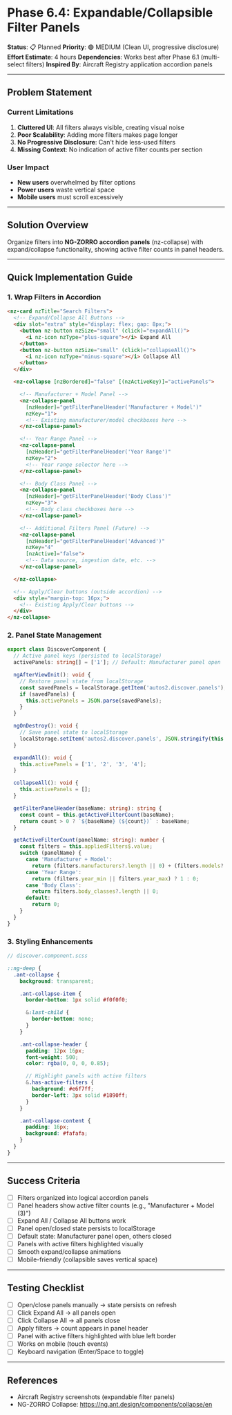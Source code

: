 # Phase 6.4: Expandable/Collapsible Filter Panels

**Status**: 📋 Planned
**Priority**: 🟢 MEDIUM (Clean UI, progressive disclosure)
**Effort Estimate**: 4 hours
**Dependencies**: Works best after Phase 6.1 (multi-select filters)
**Inspired By**: Aircraft Registry application accordion panels

---

## Problem Statement

### Current Limitations
1. **Cluttered UI**: All filters always visible, creating visual noise
2. **Poor Scalability**: Adding more filters makes page longer
3. **No Progressive Disclosure**: Can't hide less-used filters
4. **Missing Context**: No indication of active filter counts per section

### User Impact
- **New users** overwhelmed by filter options
- **Power users** waste vertical space
- **Mobile users** must scroll excessively

---

## Solution Overview

Organize filters into **NG-ZORRO accordion panels** (nz-collapse) with expand/collapse functionality, showing active filter counts in panel headers.

---

## Quick Implementation Guide

### 1. Wrap Filters in Accordion

```html
<nz-card nzTitle="Search Filters">
  <!-- Expand/Collapse All Buttons -->
  <div slot="extra" style="display: flex; gap: 8px;">
    <button nz-button nzSize="small" (click)="expandAll()">
      <i nz-icon nzType="plus-square"></i> Expand All
    </button>
    <button nz-button nzSize="small" (click)="collapseAll()">
      <i nz-icon nzType="minus-square"></i> Collapse All
    </button>
  </div>

  <nz-collapse [nzBordered]="false" [(nzActiveKey)]="activePanels">

    <!-- Manufacturer + Model Panel -->
    <nz-collapse-panel
      [nzHeader]="getFilterPanelHeader('Manufacturer + Model')"
      nzKey="1">
      <!-- Existing manufacturer/model checkboxes here -->
    </nz-collapse-panel>

    <!-- Year Range Panel -->
    <nz-collapse-panel
      [nzHeader]="getFilterPanelHeader('Year Range')"
      nzKey="2">
      <!-- Year range selector here -->
    </nz-collapse-panel>

    <!-- Body Class Panel -->
    <nz-collapse-panel
      [nzHeader]="getFilterPanelHeader('Body Class')"
      nzKey="3">
      <!-- Body class checkboxes here -->
    </nz-collapse-panel>

    <!-- Additional Filters Panel (Future) -->
    <nz-collapse-panel
      [nzHeader]="getFilterPanelHeader('Advanced')"
      nzKey="4"
      [nzActive]="false">
      <!-- Data source, ingestion date, etc. -->
    </nz-collapse-panel>

  </nz-collapse>

  <!-- Apply/Clear buttons (outside accordion) -->
  <div style="margin-top: 16px;">
    <!-- Existing Apply/Clear buttons -->
  </div>
</nz-collapse>
```

### 2. Panel State Management

```typescript
export class DiscoverComponent {
  // Active panel keys (persisted to localStorage)
  activePanels: string[] = ['1']; // Default: Manufacturer panel open

  ngAfterViewInit(): void {
    // Restore panel state from localStorage
    const savedPanels = localStorage.getItem('autos2.discover.panels');
    if (savedPanels) {
      this.activePanels = JSON.parse(savedPanels);
    }
  }

  ngOnDestroy(): void {
    // Save panel state to localStorage
    localStorage.setItem('autos2.discover.panels', JSON.stringify(this.activePanels));
  }

  expandAll(): void {
    this.activePanels = ['1', '2', '3', '4'];
  }

  collapseAll(): void {
    this.activePanels = [];
  }

  getFilterPanelHeader(baseName: string): string {
    const count = this.getActiveFilterCount(baseName);
    return count > 0 ? `${baseName} (${count})` : baseName;
  }

  getActiveFilterCount(panelName: string): number {
    const filters = this.appliedFilters$.value;
    switch (panelName) {
      case 'Manufacturer + Model':
        return (filters.manufacturers?.length || 0) + (filters.models?.length || 0);
      case 'Year Range':
        return (filters.year_min || filters.year_max) ? 1 : 0;
      case 'Body Class':
        return filters.body_classes?.length || 0;
      default:
        return 0;
    }
  }
}
```

### 3. Styling Enhancements

```scss
// discover.component.scss

::ng-deep {
  .ant-collapse {
    background: transparent;

    .ant-collapse-item {
      border-bottom: 1px solid #f0f0f0;

      &:last-child {
        border-bottom: none;
      }
    }

    .ant-collapse-header {
      padding: 12px 16px;
      font-weight: 500;
      color: rgba(0, 0, 0, 0.85);

      // Highlight panels with active filters
      &.has-active-filters {
        background: #e6f7ff;
        border-left: 3px solid #1890ff;
      }
    }

    .ant-collapse-content {
      padding: 16px;
      background: #fafafa;
    }
  }
}
```

---

## Success Criteria

- [ ] Filters organized into logical accordion panels
- [ ] Panel headers show active filter counts (e.g., "Manufacturer + Model (3)")
- [ ] Expand All / Collapse All buttons work
- [ ] Panel open/closed state persists to localStorage
- [ ] Default state: Manufacturer panel open, others closed
- [ ] Panels with active filters highlighted visually
- [ ] Smooth expand/collapse animations
- [ ] Mobile-friendly (collapsible saves vertical space)

---

## Testing Checklist

- [ ] Open/close panels manually → state persists on refresh
- [ ] Click Expand All → all panels open
- [ ] Click Collapse All → all panels close
- [ ] Apply filters → count appears in panel header
- [ ] Panel with active filters highlighted with blue left border
- [ ] Works on mobile (touch events)
- [ ] Keyboard navigation (Enter/Space to toggle)

---

## References

- Aircraft Registry screenshots (expandable filter panels)
- NG-ZORRO Collapse: https://ng.ant.design/components/collapse/en

